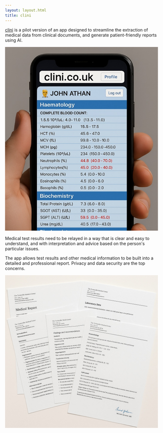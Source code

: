 ```yaml
---
layout: layout.html
title: clini
---
```



[clini](https://www.clini.co.uk) is a pilot version of an app designed to streamline the extraction of medical data from clinical documents, and generate patient-friendly reports using AI. 

<a href="https:/www.clini.co.uk">
<img src="/assets/images/phonedemo.jpg" alt="phone">
</a>

Medical test results need to be relayed in a way that is clear and easy to understand, and with interpretation and advice based on the person's particular issues.

The app allows test results and other medical information to be built into a detailed and professional report. Privacy and data security are the top concerns. 

<img src="/assets/images/reportdemo.jpg" alt="report">